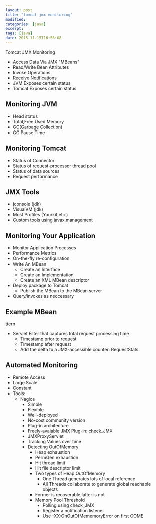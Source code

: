 ```yaml
---
layout: post
title: "tomcat-jmx-monitoring"
modified:
categories: [java]
excerpt:
tags: [java]
date: 2015-11-15T16:56:08
---
```


Tomcat JMX Monitoring

- Access Data Via JMX "MBeans"
- Read/Write Bean Attributes
- Invoke Operations
- Receive Notifications
- JVM Exposes certain status
- Tomcat Exposes certain status

## Monitoring JVM

- Head status
- Total,Free Used Memory
- GC(Garbage Collection)
- GC Pause Time

## Monitoring Tomcat

- Status of Connector
- Status of request-processor thread pool
- Status of data sources
- Request performance

## JMX Tools

- jconsole (jdk)
- VisualVM (jdk)
- Most Profiles (Yourkit,etc.)
- Custom tools using javax.management

## Monitoring Your Application

- Monitor Application Processes
- Performance Metrics
- On-the-fly re-configuration
- Write An MBean
  - Create an Interface
  - Create an Implementation
  - Create an XML MBean descriptor
- Deploy package to Tomcat
  - Publish the MBean to the MBean server
- Query/invokes as neccessary


## Example MBean
  ttern
- Servlet Filter that captures total request processing time
  - Timestamp prior to request
  - Timestamp after request
  - Add the delta to a JMX-accessible counter: RequestStats


## Automated Monitoring

- Remote Access
- Large Scale
- Constant
- Tools:
  - Nagios
    - Simple
    - Flexible
    - Well-deployed
    - No-cost community version
    - Plug-in architecture
    - Freely-avaiable JMX Plug-in: check_JMX
    - JMXProxyServlet
    - Tracking Values over time
    - Detecting OutOfMemory
      - Heap exhaustion
      - PermGen exhaustion
      - Hit thread limit
      - Hit file descriptor limit
      - Two types of Heap OutOfMemory
        - One Thread generates lots of local reference
        - All Threads collaborate to generate global reachable objects
      - Former is recoverable,latter is not
      - Memory Pool Threshold
        - Polling using check_JMX
        - Register a notification listener
        - Use -XX:OnOutOfMememoryError on first OOME
